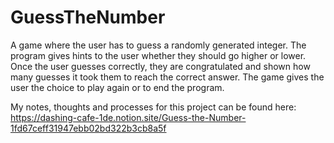 # GuessTheNumber
A game where the user has to guess a randomly generated integer. The program gives hints to the user whether they should go higher or lower. Once the user guesses correctly, they are congratulated and shown how many guesses it took them to reach the correct answer. The game gives the user the choice to play again or to end the program.

My notes, thoughts and processes for this project can be found here: https://dashing-cafe-1de.notion.site/Guess-the-Number-1fd67ceff31947ebb02bd322b3cb8a5f
